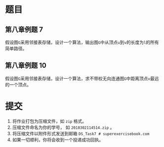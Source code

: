 # 题目

## 第八章例题 7
假设图```G```采用邻接表存储，设计一个算法，输出图```G```中从顶点```u```到```v```的长度为```l```的所有简单路径。

## 第八章例题 10
假设图```G```采用邻接表存储，设计一个算法，求不带权无向连通图```G```中距离顶点```v```最远的一个顶点。

# 提交
1. 将作业打包为压缩文件，如 ```zip``` 格式。
2. 压缩文件命名为你的学号， 如 ```2018302114514.zip``` 。 
3. 将压缩文件以附件形式发送到邮箱 ```DS_Task7 # superexercisebook.com```
4. 如果一切顺利，你将会收到一个投递成功回执。
